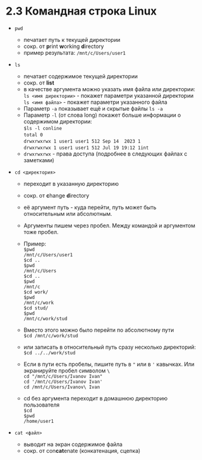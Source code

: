# 2.3 Командная строка Linux

* `pwd`
  * печатает путь к текущей директории
  * сокр. от **p**rint **w**orking **d**irectory
  * пример результата: `/mnt/c/Users/user1`

* `ls`
  * печатает содержимое текущей директории
  * сокр. от **list**
  * в качестве аргумента можно указать имя файла или директории:  
  `ls <имя директории>` - покажет параметри указанной директории  
  `ls <имя файла>` - покажет параметри указанного файла  
  * Параметр `-a` показывает ещё и скрытые файлы `ls -a`
  * Параметр `-l` (от слова long) покажет больше информации о содержимом директории:  
  `$ls -l conline`  
  `total 0`  
  `drwxrwxrwx 1 user1 user1 512 Sep 14  2023 1`  
  `drwxrwxrwx 1 user1 user1 512 Jul 19 19:12 1int`  
  * `drwxrwxrwx` - права доступа (подробнее в следующих файлах с заметками)

* `cd <директория>`
  * переходит в указанную директорию
  * сокр. от **c**hange **d**irectory
  * её аргумент путь - куда перейти, путь может быть относительным или абсолютным.
  * Аргументы пишем через пробел. Между командой и аргументом тоже пробел.
  * Пример:  
    `$pwd`  
    `/mnt/c/Users/user1`  
    `$cd ..`  
    `$pwd`  
    `/mnt/c/Users`  
    `$cd ..`  
    `$pwd`  
    `/mnt/c`  
    `$cd work/`  
    `$pwd`  
    `/mnt/c/work`  
    `$cd stud/`  
    `$pwd`  
    `/mnt/c/work/stud`  

  * Вместо этого можно было перейти по абсолютному пути  
    `$cd /mnt/c/work/stud`  
  
  * или записать в относительный путь сразу несколько директорий:  
    `$cd ../../work/stud`  
  
  * Если в пути есть пробелы, пишите путь в `"` или в `'` кавычках. Или экранируйте пробел символом `\`  
    `cd "/mnt/c/Users/Ivanov Ivan"`  
    `cd '/mnt/c/Users/Ivanov Ivan'`  
    `cd /mnt/c/Users/Ivanov\ Ivan`  
  
  * cd без аргумента переходит в домашнюю директорию пользователя  
    `$cd`  
    `$pwd`  
    `/home/user1`  

* `cat <файл>`
  * выводит на экран содержимое файла
  * сокр. от con**cat**enate (конкатенация, сцепка)
